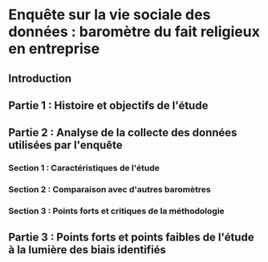 # Enquête sur la vie sociale des données : baromètre du fait religieux en entreprise

## Introduction



## Partie 1 : Histoire et objectifs de l'étude 



## Partie 2 : Analyse de la collecte des données utilisées par l'enquête

### Section 1 : Caractéristiques de l'étude

### Section 2 : Comparaison avec d'autres baromètres

### Section 3 : Points forts et critiques de la méthodologie


## Partie 3 : Points forts et points faibles de l'étude à la lumière des biais identifiés
